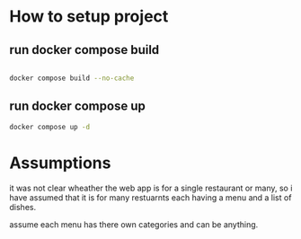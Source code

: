 
<h1>How to setup project</h1>


<h2>run docker compose build</h2>

```bash

docker compose build --no-cache

```


<h2>run docker compose up </h2>

```bash
docker compose up -d 

```

<h1>Assumptions</h1>
<p>
it was not clear wheather the web app is for a single restaurant or many, so i have assumed that it is for many restuarnts each having a menu and a list of dishes.

assume each menu has there own categories and can be anything.
</p>
